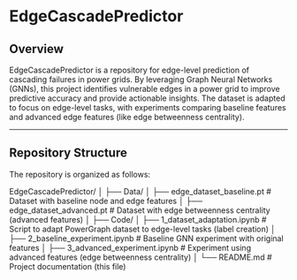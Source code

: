 # EdgeCascadePredictor

## Overview

EdgeCascadePredictor is a repository for edge-level prediction of cascading failures in power grids. By leveraging Graph Neural Networks (GNNs), this project identifies vulnerable edges in a power grid to improve predictive accuracy and provide actionable insights. The dataset is adapted to focus on edge-level tasks, with experiments comparing baseline features and advanced edge features (like edge betweenness centrality).

---

## Repository Structure

The repository is organized as follows:

EdgeCascadePredictor/
│
├── Data/
│   ├── edge_dataset_baseline.pt       # Dataset with baseline node and edge features
│   ├── edge_dataset_advanced.pt       # Dataset with edge betweenness centrality (advanced features)
│
├── Code/
│   ├── 1_dataset_adaptation.ipynb     # Script to adapt PowerGraph dataset to edge-level tasks (label creation)
│   ├── 2_baseline_experiment.ipynb    # Baseline GNN experiment with original features
│   ├── 3_advanced_experiment.ipynb    # Experiment using advanced features (edge betweenness centrality)
│
└── README.md                          # Project documentation (this file)
